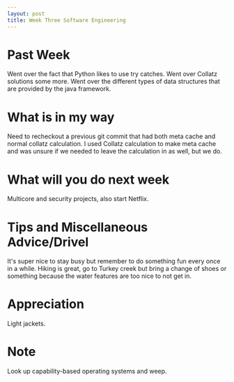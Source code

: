 ```yaml
---
layout: post
title: Week Three Software Engineering
---
```


# Past Week
Went over the fact that Python likes to use try catches. Went over Collatz solutions some more. Went over the different types of data structures that are provided by the java framework.

# What is in my way
Need to recheckout a previous git commit that had both meta cache and normal collatz calculation. I used Collatz calculation to make meta cache and was unsure if we needed to leave the calculation in as well, but we do.

# What will you do next week
Multicore and security projects, also start Netflix.

# Tips and Miscellaneous Advice/Drivel
It's super nice to stay busy but remember to do something fun every once in a while. Hiking is great, go to Turkey creek but bring a change of shoes or something because the water features are too nice to not get in.

# Appreciation
Light jackets.

# Note
Look up capability-based operating systems and weep.